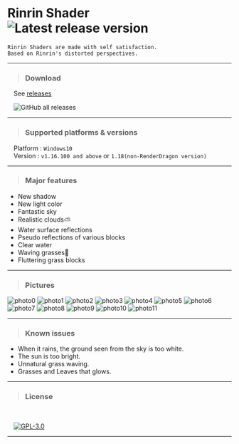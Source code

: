 # **Rinrin Shader** ![Latest release version](https://img.shields.io/github/v/release/Rinrin0413/Rinrin_Shader?color=%23&label=Latest%20release&style=flat-square)

    Rinrin Shaders are made with self satisfaction. 
    Based on Rinrin's distorted perspectives.

---

> ### Download 

&emsp;See [releases](https://github.com/Rinrin0413/Rinrin_Shader/releases)

&emsp;![GitHub all releases](https://img.shields.io/github/downloads/Rinrin0413/Rinrin_Shader/total?style=plastic)

---

> ### Supported platforms & versions

&emsp;Platform : `Windows10`<br>
&emsp;Version : `v1.16.100 and above` or `1.18(non-RenderDragon version)`

---

> ### Major features
- New shadow 
- New light color
- Fantastic sky
- Realistic clouds⛅
- Water surface reflections
- Pseudo reflections of various blocks
- Clear water
- Waving grasses🍃
- Fluttering grass blocks

---

> ### Pictures

![photo0](pictures/photo0.png)
![photo1](pictures/photo1.png)
![photo2](pictures/photo2.png)
![photo3](pictures/photo3.png)
![photo4](pictures/photo4.png)
![photo5](pictures/photo5.png)
![photo6](pictures/photo6.png)
![photo7](pictures/photo7.png)
![photo8](pictures/photo8.png)
![photo9](pictures/photo9.png)
![photo10](pictures/photo10.png)
![photo11](pictures/photo11.png)

---

> ### Known issues

- When it rains, the ground seen from the sky is too white.
- The sun is too bright.
- Unnatural grass waving.
- Grasses and Leaves that glows.

---

> ### License

<br />

&emsp;[![GPL-3.0](https://img.shields.io/github/license/Rinrin0413/Rinrin_Shader?color=%23BD0102&style=for-the-badge)](./LICENSE.md)

---